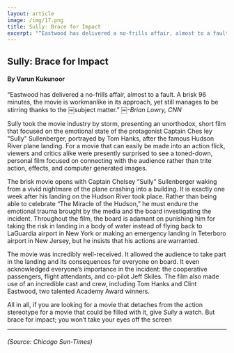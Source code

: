 ```yaml
---
layout: article
image: /img/17.png
title: Sully: Brace for Impact
excerpt: "“Eastwood has delivered a no-frills affair, almost to a fault. A brisk 96 minutes, the movie is workmanlike in its approach, yet still manages to be stirring thanks to the ￼subject matter.”"
---
```


<h2>Sully: Brace for Impact</h2>
<h4>By Varun Kukunoor</h4>

“Eastwood has delivered a no-frills affair, almost to a fault. A brisk 96 minutes, the movie is workmanlike in its approach, yet still manages to be stirring thanks to the ￼subject matter.”
￼<i>-Brian Lowry, CNN</i>

Sully took the movie industry by storm, presenting an unorthodox, short film that focused on the emotional state of the protagonist Captain Ches ley "Sully" Sullenberger, portrayed by Tom Hanks, after the famous Hudson River plane landing. For a movie that can easily be made into an action flick, viewers and critics alike were presently surprised to see a toned-down, personal film focused on connecting with the audience rather than trite action, effects, and computer generated images.

The brisk movie opens with Captain Chelsey “Sully” Sullenberger waking from a vivid nightmare of the plane crashing into a building. It is exactly one week after his landing on the Hudson River took place. Rather than being able to celebrate “The Miracle of the Hudson,” he must endure the emotional trauma brought by the media and the board investigating the incident. Throughout the film, the board is adamant on punishing him for taking the risk in landing in a body of water instead of flying back to LaGuardia airport in New York or making an emergency landing in Teterboro airport in New Jersey, but he insists that his actions are warranted.

The movie was incredibly well-received. It allowed the audience to take part in the landing and its consequences for everyone on board. It even acknowledged everyone’s importance in the incident: the cooperative passengers, flight attendants, and co-pilot Jeff Skiles. The film also made use of an incredible cast and crew, including Tom Hanks and Clint Eastwood, two talented Academy Award winners.

All in all, if you are looking for a movie that detaches from the action stereotype for a movie that could be filled with it, give <i>Sully</i> a watch. But brace for impact; you won’t take your eyes off the screen
 
<hr style="border-color:#7D7D7D;height:0.5px;">
<h6> (Source: Chicago Sun-Times) </h6>

